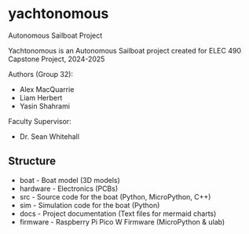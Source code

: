 # yachtonomous
Autonomous Sailboat Project

Yachtonomous is an Autonomous Sailboat project created for ELEC 490 Capstone Project, 2024-2025

Authors (Group 32):
- Alex MacQuarrie
- Liam Herbert
- Yasin Shahrami

Faculty Supervisor:
- Dr. Sean Whitehall

## Structure
- boat - Boat model (3D models)
- hardware - Electronics (PCBs)
- src - Source code for the boat (Python, MicroPython, C++)
- sim - Simulation code for the boat (Python)
- docs - Project documentation (Text files for mermaid charts)
- firmware - Raspberry Pi Pico W Firmware (MicroPython & ulab)